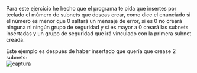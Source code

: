 Para este ejercicio he hecho que el programa te pida que insertes por teclado el múmero de subnets que deseas crear, como dice el enunciado si el número es menor que 0 saltará un mensaje de error, si es 0 no creará ninguna ni ningún grupo de seguridad y si es mayor a 0 creará las subnets insertadas y un grupo de seguridad que irá vinculado con la primera subnet creada. <br>

Este ejemplo es después de haber insertado que quería que crease 2 subnets: <br>
<img src="" alt="captura" />